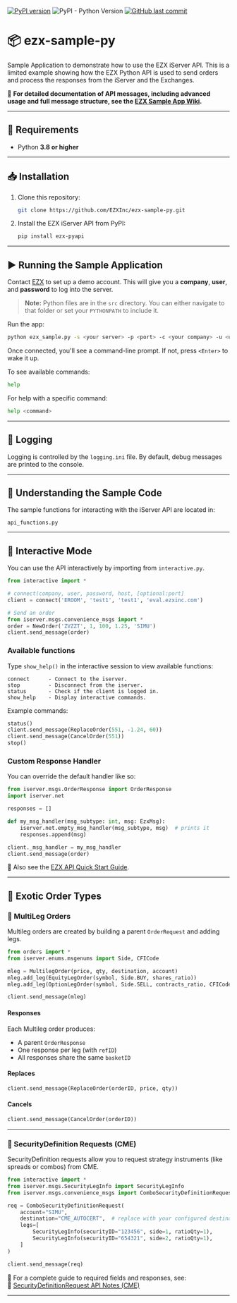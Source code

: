 [![PyPI version](https://badge.fury.io/py/ezx-pyapi.svg)](https://badge.fury.io/py/ezx-pyapi)
![PyPI - Python Version](https://img.shields.io/pypi/pyversions/ezx-pyapi)
[![GitHub last commit](https://img.shields.io/github/last-commit/EZXInc/ezx-sample-py)](https://github.com/EZXInc/ezx-sample-py)

# 📦 ezx-sample-py

Sample Application to demonstrate how to use the EZX iServer API. This is a limited example showing how the EZX Python API is used to send orders and process the responses from the iServer and the Exchanges.

📘 **For detailed documentation of API messages, including advanced usage and full message structure, see the [EZX Sample App Wiki](https://github.com/EZXInc/ezx-sample-py/wiki).**

---

## 🧰 Requirements

- Python **3.8 or higher**

---

## 📥 Installation

1. Clone this repository:

    ```bash
    git clone https://github.com/EZXInc/ezx-sample-py.git
    ```

2. Install the EZX iServer API from PyPI:

    ```bash
    pip install ezx-pyapi
    ```

---

## ▶️ Running the Sample Application

Contact [EZX](http://www.ezxinc.com/) to set up a demo account. This will give you a **company**, **user**, and **password** to log into the server.

> **Note:** Python files are in the `src` directory. You can either navigate to that folder or set your `PYTHONPATH` to include it.

Run the app:

```bash
python ezx_sample.py -s <your server> -p <port> -c <your company> -u <user> -pw <password>
```

Once connected, you'll see a command-line prompt. If not, press `<Enter>` to wake it up.

To see available commands:

```bash
help
```

For help with a specific command:

```bash
help <command>
```

---

## 📝 Logging

Logging is controlled by the `logging.ini` file. By default, debug messages are printed to the console.

---

## 🧠 Understanding the Sample Code

The sample functions for interacting with the iServer API are located in:

```
api_functions.py
```

---

## 🧪 Interactive Mode

You can use the API interactively by importing from `interactive.py`.

```python
from interactive import *

# connect(company, user, password, host, [optional:port]
client = connect('EROOM', 'test1', 'test1', 'eval.ezxinc.com')

# Send an order
from iserver.msgs.convenience_msgs import *
order = NewOrder('ZVZZT', 1, 100, 1.25, 'SIMU')
client.send_message(order)
```

### Available functions

Type `show_help()` in the interactive session to view available functions:

```text
connect      - Connect to the iserver.
stop         - Disconnect from the iserver.
status       - Check if the client is logged in.
show_help    - Display interactive commands.
```

Example commands:

```python
status()
client.send_message(ReplaceOrder(551, -1.24, 60))
client.send_message(CancelOrder(551))
stop()
```

### Custom Response Handler

You can override the default handler like so:

```python
from iserver.msgs.OrderResponse import OrderResponse
import iserver.net

responses = []

def my_msg_handler(msg_subtype: int, msg: EzxMsg):
    iserver.net.empty_msg_handler(msg_subtype, msg)  # prints it
    responses.append(msg)

client._msg_handler = my_msg_handler
client.send_message(order)
```

📘 Also see the [EZX API Quick Start Guide](https://docs.google.com/document/d/1VcAYjFDZfIbQCVmVN4CZ_U6d3O3dHbnFNuiIBec8L3M).

---

## 🧾 Exotic Order Types

### 🧱 MultiLeg Orders

Multileg orders are created by building a parent `OrderRequest` and adding legs.

```python
from orders import *
from iserver.enums.msgenums import Side, CFICode

mleg = MultilegOrder(price, qty, destination, account)
mleg.add_leg(EquityLegOrder(symbol, Side.BUY, shares_ratio))
mleg.add_leg(OptionLegOrder(symbol, Side.SELL, contracts_ratio, CFICode.OPTION_CALL, strikePx, '20231215'))

client.send_message(mleg)
```

#### Responses

Each Multileg order produces:

- A parent `OrderResponse`
- One response per leg (with `refID`)
- All responses share the same `basketID`

#### Replaces

```python
client.send_message(ReplaceOrder(orderID, price, qty))
```

#### Cancels

```python
client.send_message(CancelOrder(orderID))
```

---

### 🧾 SecurityDefinition Requests (CME)

SecurityDefinition requests allow you to request strategy instruments (like spreads or combos) from CME.

```python
from interactive import *
from iserver.msgs.SecurityLegInfo import SecurityLegInfo
from iserver.msgs.convenience_msgs import ComboSecurityDefinitionRequest

req = ComboSecurityDefinitionRequest(
    account="SIMU",
    destination="CME_AUTOCERT",  # replace with your configured destination
    legs=[
        SecurityLegInfo(securityID="123456", side=1, ratioQty=1),
        SecurityLegInfo(securityID="654321", side=2, ratioQty=1),
    ]
)

client.send_message(req)
```

📘 For a complete guide to required fields and responses, see:  
📄 [SecurityDefinitionRequest API Notes (CME)](https://github.com/EZXInc/ezx-sample-py/wiki/SecurityDefinitionRequest)

---